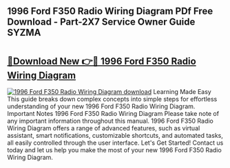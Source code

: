 ## 1996 Ford F350 Radio Wiring Diagram PDf Free Download - Part-2X7 Service Owner Guide SYZMA

# <h2><a href="http://dfrjgfh.blite.top/?on=1996+Ford+F350+Radio+Wiring+Diagram">🔗Download New 👉🔴 1996 Ford F350 Radio Wiring Diagram</a></h2>

[![1996 Ford F350 Radio Wiring Diagram download](https://i.imgur.com/lujVjoI.png)](http://dfrjgfh.blite.top/?on=1996+Ford+F350+Radio+Wiring+Diagram)
Learning Made Easy This guide breaks down complex concepts into simple steps for effortless understanding of your new 1996 Ford F350 Radio Wiring Diagram. Important Notes 1996 Ford F350 Radio Wiring Diagram Please take note of any important information throughout this manual. 1996 Ford F350 Radio Wiring Diagram offers a range of advanced features, such as virtual assistant, smart notifications, customizable shortcuts, and automated tasks, all easily controlled through the user interface. Let's Get Started! Contact us today and let us help you make the most of your new 1996 Ford F350 Radio Wiring Diagram.
